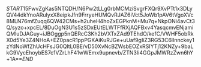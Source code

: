 $START$15FwvZgKas5NTQDH/N6Pw2tLLg0rbMCMziSvgrFXQr9XvPTt1x3DLyQV44dkYnoARulyxX8eipkJfn9FrryeHUMQvRJAZ6iVct5JoWb1pAV6tVgoXVc8MLN76mfZuqq6QW42CMs+h2uheH4hoZxEGPknM+Mu7q+NkpONi4avCt3Q/syzo+xpcEL/8DuOgN3U1s5zSDxEUtELWTFfRXjAQFBxv4YasqcmvENjamiQMluDJAGuy+iJBOggp5nQERcC3Kh2bVXTxZAd9TEhdO/kefC/VWHF5obRkX0d5Ye3Z4NHoA+EZ0pacR1ppPGKAiKuRJGe+uUaf9gIiZ3RG53C6lInnckey1zYdNoWfZhUcHFsJG0QltL0BE/vD50XvNcBZWsbEOZxRSIYTj12KNZy+9baLkG9VycEhoybES7c1VZrLhF41wWEmx9upnevb/ZTN3Ii4GGpJMWRzZwn6hY+1A==$END$